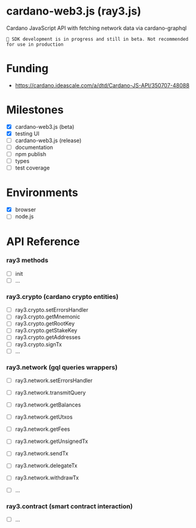 # cardano-web3.js (ray3.js)
Cardano JavaScript API with fetching network data via cardano-graphql

```
🚀 SDK development is in progress and still in beta. Not recommended for use in production
```

# Funding
- https://cardano.ideascale.com/a/dtd/Cardano-JS-API/350707-48088

# Milestones
- [x] cardano-web3.js (beta)
- [x] testing UI
- [ ] cardano-web3.js (release)
- [ ] documentation
- [ ] npm publish
- [ ] types
- [ ] test coverage

# Environments
- [x] browser
- [ ] node.js

# API Reference

### ray3 methods
- [ ] init
- [ ] ...

### ray3.crypto (cardano crypto entities)
- [ ] ray3.crypto.setErrorsHandler
- [ ] ray3.crypto.getMnemonic
- [ ] ray3.crypto.getRootKey
- [ ] ray3.crypto.getStakeKey
- [ ] ray3.crypto.getAddresses
- [ ] ray3.crypto.signTx
- [ ] ...

### ray3.network (gql queries wrappers)
- [ ] ray3.network.setErrorsHandler
- [ ] ray3.network.transmitQuery
- [ ] ray3.network.getBalances
- [ ] ray3.network.getUtxos
- [ ] ray3.network.getFees
- [ ] ray3.network.getUnsignedTx
- [ ] ray3.network.sendTx
- [ ] ray3.network.delegateTx
- [ ] ray3.network.withdrawTx
- [ ] ...


### ray3.contract (smart contract interaction)
- [ ] ...
